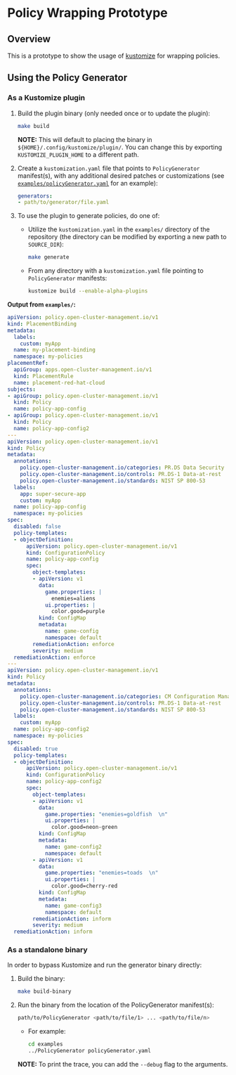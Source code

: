 # Policy Wrapping Prototype

## Overview

This is a prototype to show the usage of [kustomize](https://kustomize.io/) for wrapping policies.

## Using the Policy Generator

### As a Kustomize plugin

1. Build the plugin binary (only needed once or to update the plugin):
    ```bash
    make build
    ```
    **NOTE:** This will default to placing the binary in `${HOME}/.config/kustomize/plugin/`. You can change this by exporting `KUSTOMIZE_PLUGIN_HOME` to a different path.

2. Create a `kustomization.yaml` file that points to `PolicyGenerator` manifest(s), with any additional desired patches or customizations (see [`examples/policyGenerator.yaml`](./examples/policyGenerator.yaml) for an example):
    ```yaml
    generators:
    - path/to/generator/file.yaml
    ```

3. To use the plugin to generate policies, do one of:
    - Utilize the `kustomization.yaml` in the `examples/` directory of the repository (the directory can be modified by exporting a new path to `SOURCE_DIR`):
      ```bash
      make generate
      ```
    - From any directory with a `kustomization.yaml` file pointing to `PolicyGenerator` manifests:
      ```bash
      kustomize build --enable-alpha-plugins
      ```

**Output from `examples/`:**
```yaml
apiVersion: policy.open-cluster-management.io/v1
kind: PlacementBinding
metadata:
  labels:
    custom: myApp
  name: my-placement-binding
  namespace: my-policies
placementRef:
  apiGroup: apps.open-cluster-management.io/v1
  kind: PlacementRule
  name: placement-red-hat-cloud
subjects:
- apiGroup: policy.open-cluster-management.io/v1
  kind: Policy
  name: policy-app-config
- apiGroup: policy.open-cluster-management.io/v1
  kind: Policy
  name: policy-app-config2
---
apiVersion: policy.open-cluster-management.io/v1
kind: Policy
metadata:
  annotations:
    policy.open-cluster-management.io/categories: PR.DS Data Security
    policy.open-cluster-management.io/controls: PR.DS-1 Data-at-rest
    policy.open-cluster-management.io/standards: NIST SP 800-53
  labels:
    app: super-secure-app
    custom: myApp
  name: policy-app-config
  namespace: my-policies
spec:
  disabled: false
  policy-templates:
  - objectDefinition:
      apiVersion: policy.open-cluster-management.io/v1
      kind: ConfigurationPolicy
      name: policy-app-config
      spec:
        object-templates:
        - apiVersion: v1
          data:
            game.properties: |
              enemies=aliens
            ui.properties: |
              color.good=purple
          kind: ConfigMap
          metadata:
            name: game-config
            namespace: default
        remediationAction: enforce
        severity: medium
  remediationAction: enforce
---
apiVersion: policy.open-cluster-management.io/v1
kind: Policy
metadata:
  annotations:
    policy.open-cluster-management.io/categories: CM Configuration Management
    policy.open-cluster-management.io/controls: PR.DS-1 Data-at-rest
    policy.open-cluster-management.io/standards: NIST SP 800-53
  labels:
    custom: myApp
  name: policy-app-config2
  namespace: my-policies
spec:
  disabled: true
  policy-templates:
  - objectDefinition:
      apiVersion: policy.open-cluster-management.io/v1
      kind: ConfigurationPolicy
      name: policy-app-config2
      spec:
        object-templates:
        - apiVersion: v1
          data:
            game.properties: "enemies=goldfish  \n"
            ui.properties: |
              color.good=neon-green
          kind: ConfigMap
          metadata:
            name: game-config2
            namespace: default
        - apiVersion: v1
          data:
            game.properties: "enemies=toads  \n"
            ui.properties: |
              color.good=cherry-red
          kind: ConfigMap
          metadata:
            name: game-config3
            namespace: default
        remediationAction: inform
        severity: medium
  remediationAction: inform
```

### As a standalone binary

In order to bypass Kustomize and run the generator binary directly:

1. Build the binary:
    ```bash
    make build-binary
    ```

2. Run the binary from the location of the PolicyGenerator manifest(s):
    ```bash
    path/to/PolicyGenerator <path/to/file/1> ... <path/to/file/n>
    ```
    - For example:
      ```bash
      cd examples
      ../PolicyGenerator policyGenerator.yaml
      ```
    **NOTE:** To print the trace, you can add the `--debug` flag to the arguments.
